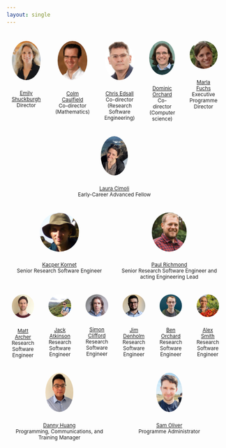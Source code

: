 ```yaml
---
layout: single
---
```


<style>
#container {
  display: flex;
  }
.person
{
 flex: 1;
  float:left;
  padding: 1em;
  margin-right: 10px;
  margin-top: 10px;
  text-align:center;
  font-size: smaller;
  }
.person img {
  object-fit: cover;
  border-radius: 50%;
  clear: right;
  display: block;
  margin: auto;
  margin-bottom: 2em;
  max-height: 90px;
}
span.role {
  display: block;
}
</style>

<!--<h3>Leadership</h3> -->
<div id="container">

<div class="person">
<a href="https://www.cisl.cam.ac.uk/directory/emily-shuckburgh">
<img src="/assets/images/emily-shuckburgh.jpeg" description="Emily Shuckburgh portrait photo" />
Emily Shuckburgh
</a>
<span class='role'>Director</span>
</div>

<div class="person">
<a href="http://www.damtp.cam.ac.uk/person/cpc12">
<img src="/assets/images/colm-caulfield.jpeg" description="Colm Caulfield portrait photo"  />
Colm Caulfield</a>
<span class='role'>Co-director (Mathematics)</span>
</div>

<div class="person">
<a href="https://www.hpc.cam.ac.uk/about-team-christopher-edsall">
<img src="/assets/images/chris-edsall.jpeg" description="Chris Edsall portrait photo"  />
Chris Edsall</a>
<span class='role'>Co-director (Research Software Engineering)</span>
</div>

<div class="person">
<a href="http://dorchard.github.io">
<img src="/assets/images/dominic-orchard.jpeg" description="Dominic Orchard portrait photo"  />
Dominic Orchard</a>
<span class='role'>Co-director (Computer science)</span>
</div>


<div class="person">
<a href="">
<img src="/assets/images/marla_fuchs.jpeg" description="Marla Fuchs portrait photo"  />
Marla Fuchs</a>
<span class='role'>Executive Programme Director</span>
</div>
</div>

<!--<h3>Early-Career Advanced Fellows</h3>-->

<div id="container">
<div class="person">
<a href="">
<img src="/assets/images/laura-cimoli.png" description="Laura Cimoli portrait photo"  />
Laura Cimoli</a>
<span class='role'>Early-Career Advanced Fellow</span>
</div>

</div>


<!-- <h3>Research Software Engineers</h3> -->

<div id="container">

<div class="person">
<a href="">
<img src="/assets/images/kacper-kornet.jpeg" description="Kacper Kornet portrait photo" />
Kacper Kornet
</a>
<span class='role'>Senior Research Software Engineer</span>
</div>

<div class="person">
<a href="">
<img src="/assets/images/paul-richmond.png" description="Paul Richmond portrait photo" />
Paul Richmond
</a>
<span class='role'>Senior Research Software Engineer and acting Engineering Lead</span>
</div>
</div>

<div id="container">
<div class="person">
<a href="">
<img src="/assets/images/matt-archer.png" class='portrait'  description="Matt Archer portrait photo" />
Matt Archer</a>
<span class='role'>Research Software Engineer</span>
</div>


<div class="person">
<a href="">
<img src="/assets/images/jack-atkinson.jpeg" description="Jack Atkinson portrait photo" />
Jack Atkinson</a>
<span class='role'>Research Software Engineer</span>
</div>

<div class="person">
<a href="">
<img src="/assets/images/simon-clifford.jpg" description="Simon Clifford portrait photo" />
Simon Clifford</a>
<span class='role'>Research Software Engineer</span>
</div>

<div class="person">
<a href="">
<img src="/assets/images/jim-denholm.png" description="Jim Denholm portrait photo" />
Jim Denholm</a>
<span class='role'>Research Software Engineer</span>
</div>

<div class="person">
<a href="">
<img src="/assets/images/ben-orchard.png" class='portrait'  description="Ben Orchard portrait photo" />
Ben Orchard</a>
<span class='role'>Research Software Engineer</span>
</div>


<div class="person">
<a href="">
<img src="/assets/images/alex-smith.png" class='portrait' description="Alex Smith portrait photo" />
Alex Smith</a>
<span class='role'>Research Software Engineer</span>
</div>


</div>

<!--<h3>Programme</h3>-->
<div id="container">
<div class="person">
<a href="">
<img src="/assets/images/danny-huang.jpeg" description="Danny Huang portrait photo" />
Danny Huang
</a>
<span class='role'>Programming, Communications, and Training Manager</span>
</div>

<div class="person">
<a href="">
<img src="/assets/images/sam-oliver.png" description="Sam Oliver portrait photo" />
Sam Oliver
</a>
<span class='role'>Programme Administrator</span>
</div>

</div>